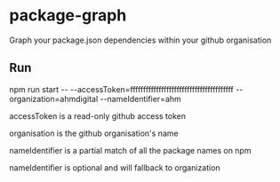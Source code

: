 # package-graph
Graph your package.json dependencies within your github organisation

## Run

npm run start -- --accessToken=ffffffffffffffffffffffffffffffffffffffff --organization=ahmdigital --nameIdentifier=ahm

accessToken is a read-only github access token

organisation is the github organisation's name

nameIdentifier is a partial match of all the package names on npm

nameIdentifier is optional and will fallback to organization

